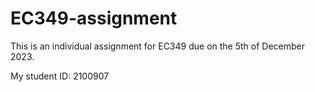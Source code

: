 # EC349-assignment

This is an individual assignment for EC349 due on the 5th of December 2023. 

My student ID: 2100907
